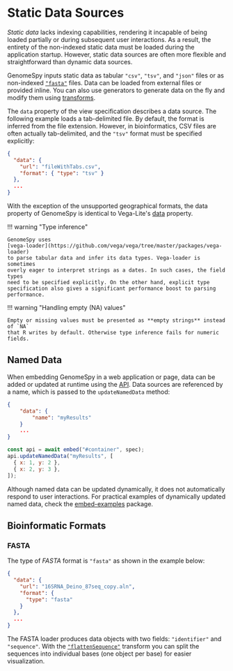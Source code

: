 # Static Data Sources

_Static data_ lacks indexing capabilities, rendering it incapable of being
loaded partially or during subsequent user interactions. As a result, the
entirety of the non-indexed static data must be loaded during the application
startup. However, static data sources are often more flexible and
straightforward than dynamic data sources.

GenomeSpy inputs static data as tabular `"csv"`, `"tsv"`, and `"json"` files or
as non-indexed [`"fasta"`](#fasta) files. Data can be loaded from external files or
provided inline. You can also use generators to generate data on the fly and
modify them using [transforms](../transform/index.md).

The `data` property of the view specification describes a data source. The
following example loads a tab-delimited file. By default, the format is inferred
from the file extension. However, in bioinformatics, CSV files are often
actually tab-delimited, and the `"tsv"` format must be specified explicitly:

```json
{
  "data": {
    "url": "fileWithTabs.csv",
    "format": { "type": "tsv" }
  },
  ...
}
```

With the exception of the unsupported geographical formats, the data property of
GenomeSpy is identical to Vega-Lite's
[data](https://vega.github.io/vega-lite/docs/data.html) property.

!!! warning "Type inference"

    GenomeSpy uses
    [vega-loader](https://github.com/vega/vega/tree/master/packages/vega-loader)
    to parse tabular data and infer its data types. Vega-loader is sometimes
    overly eager to interpret strings as a dates. In such cases, the field types
    need to be specified explicitly. On the other hand, explicit type
    specification also gives a significant performance boost to parsing
    performance.

!!! warning "Handling empty (NA) values"

    Empty or missing values must be presented as **empty strings** instead of `NA`
    that R writes by default. Otherwise type inference fails for numeric fields.

## Named Data

When embedding GenomeSpy in a web application or page, data can be added or
updated at runtime using the [API](../../api.md). Data sources are referenced by a
name, which is passed to the `updateNamedData` method:

```json
{
    "data": {
        "name": "myResults"
    }
    ...
}
```

```js
const api = await embed("#container", spec);
api.updateNamedData("myResults", [
  { x: 1, y: 2 },
  { x: 2, y: 3 },
]);
```

Although named data can be updated dynamically, it does not automatically
respond to user interactions. For practical examples of dynamically updated
named data, check the
[embed-examples](https://github.com/genome-spy/genome-spy/tree/master/packages/embed-examples)
package.

## Bioinformatic Formats

### FASTA

The type of _FASTA_ format is `"fasta"` as shown in the example below:

```json
{
  "data": {
    "url": "16SRNA_Deino_87seq_copy.aln",
    "format": {
      "type": "fasta"
    }
  },
  ...
}
```

The FASTA loader produces data objects with two fields: `"identifier"` and
`"sequence"`. With the [`"flattenSequence"`](../transform/flatten-sequence.md)
transform you can split the sequences into individual bases (one object per
base) for easier visualization.
